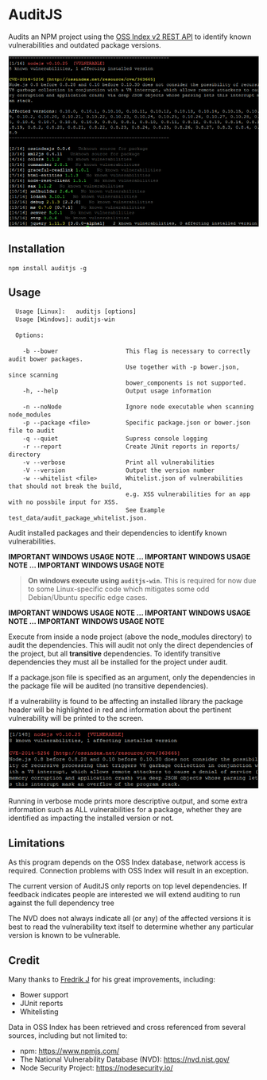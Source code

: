 AuditJS
=======

Audits an NPM project using the [OSS Index v2 REST API](https://ossindex.net/docs/restapi2)
to identify known vulnerabilities and outdated package versions.

![Screenshot](screenshots/screenshot.png)

Installation
------------

```
npm install auditjs -g
```

Usage
-----

```terminal
  Usage [Linux]:   auditjs [options]
  Usage [Windows]: auditjs-win

  Options:

    -b --bower                   This flag is necessary to correctly audit bower packages.
                                 Use together with -p bower.json, since scanning
                                 bower_components is not supported.
    -h, --help                   Output usage information

    -n --noNode                  Ignore node executable when scanning node_modules
    -p --package <file>          Specific package.json or bower.json file to audit
    -q --quiet                   Supress console logging
    -r --report                  Create JUnit reports in reports/ directory
    -v --verbose                 Print all vulnerabilities
    -V --version                 Output the version number
    -w --whitelist <file>        Whitelist.json of vulnerabilities that should not break the build,
                                 e.g. XSS vulnerabilities for an app with no possbile input for XSS.
                                 See Example test_data/audit_package_whitelist.json.

```

Audit installed packages and their dependencies to identify known
vulnerabilities.

**IMPORTANT WINDOWS USAGE NOTE ... IMPORTANT WINDOWS USAGE NOTE ... IMPORTANT WINDOWS USAGE NOTE**

> **On windows execute using `auditjs-win`.** This is required for now due to some
> Linux-specific code which mitigates some odd Debian/Ubuntu specific edge cases.

**IMPORTANT WINDOWS USAGE NOTE ... IMPORTANT WINDOWS USAGE NOTE ... IMPORTANT WINDOWS USAGE NOTE**

Execute from inside a node project (above the node_modules directory) to audit
the dependencies. This will audit not only the direct dependencies of the project,
but all **transitive** dependencies. To identify transitive dependencies they must
all be installed for the project under audit.

If a package.json file is specified as an argument, only the dependencies in
the package file will be audited (no transitive dependencies).

If a vulnerability is found to be affecting an installed library the package
header will be highlighted in red and information about the pertinent
vulnerability will be printed to the screen.

![Screenshot](screenshots/cve.png)

Running in verbose mode prints more descriptive output, and some extra information
such as ALL vulnerabilities for a package, whether they are identified as
impacting the installed version or not.

Limitations
-----------

As this program depends on the OSS Index database, network access is
required. Connection problems with OSS Index will result in an exception.

The current version of AuditJS only reports on top level dependencies.
If feedback indicates people are interested we will extend auditing to run
against the full dependency tree

The NVD does not always indicate all (or any) of the affected versions
it is best to read the vulnerability text itself to determine whether
any particular version is known to be vulnerable.

Credit
------

Many thanks to [Fredrik J](https://github.com/qacwnfq) for his great improvements, including:
* Bower support
* JUnit reports
* Whitelisting

Data in OSS Index has been retrieved and cross referenced from several
sources, including but not limited to:

* npm: https://www.npmjs.com/
* The National Vulnerability Database (NVD): https://nvd.nist.gov/
* Node Security Project: https://nodesecurity.io/
